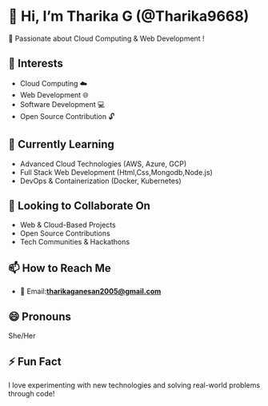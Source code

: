 # 👋 Hi, I’m Tharika G (@Tharika9668)  
🚀 Passionate about Cloud Computing & Web Development !

## 👀 Interests  
- Cloud Computing ☁️  
- Web Development 🌐  
- Software Development 💻  
- Open Source Contribution 🔓  

## 🌱 Currently Learning  
- Advanced Cloud Technologies (AWS, Azure, GCP)  
- Full Stack Web Development (Html,Css,Mongodb,Node.js)  
- DevOps & Containerization (Docker, Kubernetes)  

## 💞️ Looking to Collaborate On  
- Web & Cloud-Based Projects  
- Open Source Contributions  
- Tech Communities & Hackathons  

## 📫 How to Reach Me  
- 📩 Email:**tharikaganesan2005@gmail.com** 

## 😄 Pronouns  
She/Her  

## ⚡ Fun Fact  
I love experimenting with new technologies and solving real-world problems through code!  

